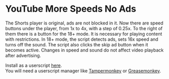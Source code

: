 # YouTube More Speeds No Ads
The Shorts player is original, ads are not blocked in it. Now there are speed buttons under the player, from 1x to 4x, with a step of 0.25x. To the right of them there is a button for the 18+ mode. It is necessary for playing content with restrictions. In 18+ mode, the script detects ads, sets 16x speed and turns off the sound. The script also clicks the skip ad button when it becomes active. Changes in speed and sound do not affect video playback after advertising.

Install as a userscript [here](https://greasyfork.org/ru/scripts/538599-youtube-more-speeds-no-ads).\
You will need a userscript manager like [Tampermonkey](https://chrome.google.com/webstore/detail/tampermonkey/dhdgffkkebhmkfjojejmpbldmpobfkfo) or [Greasemonkey](https://addons.mozilla.org/nl/firefox/addon/greasemonkey/).
